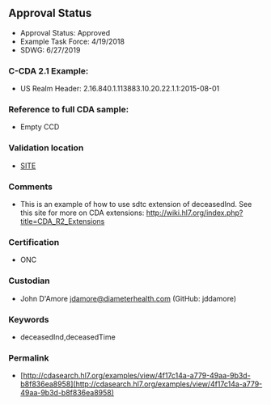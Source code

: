 ## Approval Status 

* Approval Status: Approved
* Example Task Force: 4/19/2018
* SDWG: 6/27/2019


### C-CDA 2.1 Example:

* US Realm Header: 2.16.840.1.113883.10.20.22.1.1:2015-08-01


### Reference to full CDA sample:

* Empty CCD

### Validation location

* [SITE](https://site.healthit.gov/sandbox-ccda/ccda-validator)


### Comments

* This is an example of how to use sdtc extension of deceasedInd. See this site for more on CDA extensions: http://wiki.hl7.org/index.php?title=CDA_R2_Extensions

### Certification
* ONC

### Custodian

* John D'Amore jdamore@diameterhealth.com (GitHub: jddamore)

### Keywords

* deceasedInd,deceasedTime


### Permalink 

* [http://cdasearch.hl7.org/examples/view/4f17c14a-a779-49aa-9b3d-b8f836ea8958](http://cdasearch.hl7.org/examples/view/4f17c14a-a779-49aa-9b3d-b8f836ea8958)